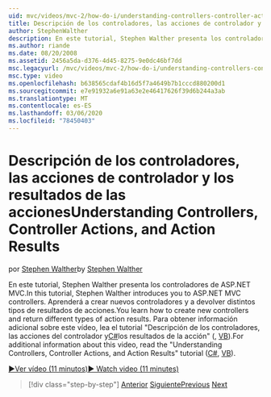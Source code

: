 ```yaml
---
uid: mvc/videos/mvc-2/how-do-i/understanding-controllers-controller-actions-and-action-results
title: Descripción de los controladores, las acciones de controlador y los resultados de acciones | Microsoft Docs
author: StephenWalther
description: En este tutorial, Stephen Walther presenta los controladores de ASP.NET MVC. Aprenderá a crear nuevos controladores y a devolver distintos tipos de acciones...
ms.author: riande
ms.date: 08/20/2008
ms.assetid: 2456a5da-d376-4d45-8275-9e0dc46bf7dd
msc.legacyurl: /mvc/videos/mvc-2/how-do-i/understanding-controllers-controller-actions-and-action-results
msc.type: video
ms.openlocfilehash: b638565cdaf4b16d5f7a4649b7b1cccd880200d1
ms.sourcegitcommit: e7e91932a6e91a63e2e46417626f39d6b244a3ab
ms.translationtype: MT
ms.contentlocale: es-ES
ms.lasthandoff: 03/06/2020
ms.locfileid: "78450403"
---
```

# <a name="understanding-controllers-controller-actions-and-action-results"></a><span data-ttu-id="8b722-104">Descripción de los controladores, las acciones de controlador y los resultados de las acciones</span><span class="sxs-lookup"><span data-stu-id="8b722-104">Understanding Controllers, Controller Actions, and Action Results</span></span>

<span data-ttu-id="8b722-105">por [Stephen Walther](https://github.com/StephenWalther)</span><span class="sxs-lookup"><span data-stu-id="8b722-105">by [Stephen Walther](https://github.com/StephenWalther)</span></span>

<span data-ttu-id="8b722-106">En este tutorial, Stephen Walther presenta los controladores de ASP.NET MVC.</span><span class="sxs-lookup"><span data-stu-id="8b722-106">In this tutorial, Stephen Walther introduces you to ASP.NET MVC controllers.</span></span> <span data-ttu-id="8b722-107">Aprenderá a crear nuevos controladores y a devolver distintos tipos de resultados de acciones.</span><span class="sxs-lookup"><span data-stu-id="8b722-107">You learn how to create new controllers and return different types of action results.</span></span> <span data-ttu-id="8b722-108">Para obtener información adicional sobre este vídeo, lea el tutorial "Descripción de los controladores, las acciones del controlador y[C#](../../../overview/older-versions-1/controllers-and-routing/aspnet-mvc-controllers-overview-cs.md)los resultados de la acción" (, [VB](../../../overview/older-versions-1/controllers-and-routing/asp-net-mvc-controller-overview-vb.md)).</span><span class="sxs-lookup"><span data-stu-id="8b722-108">For additional information about this video, read the "Understanding Controllers, Controller Actions, and Action Results" tutorial ([C#](../../../overview/older-versions-1/controllers-and-routing/aspnet-mvc-controllers-overview-cs.md), [VB](../../../overview/older-versions-1/controllers-and-routing/asp-net-mvc-controller-overview-vb.md)).</span></span>

[<span data-ttu-id="8b722-109">&#9654;Ver vídeo (11 minutos)</span><span class="sxs-lookup"><span data-stu-id="8b722-109">&#9654; Watch video (11 minutes)</span></span>](https://channel9.msdn.com/Blogs/ASP-NET-Site-Videos/understanding-controllers-controller-actions-and-action-results)

> [!div class="step-by-step"]
> <span data-ttu-id="8b722-110">[Anterior](aspnet-mvc-controller-overview.md)
> [Siguiente](understanding-views-view-data-and-html-helpers.md)</span><span class="sxs-lookup"><span data-stu-id="8b722-110">[Previous](aspnet-mvc-controller-overview.md)
[Next](understanding-views-view-data-and-html-helpers.md)</span></span>
